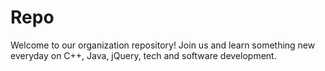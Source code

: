 # Repo
Welcome to our organization repository! Join us and learn something new everyday on C++, Java, jQuery, tech and software development.
